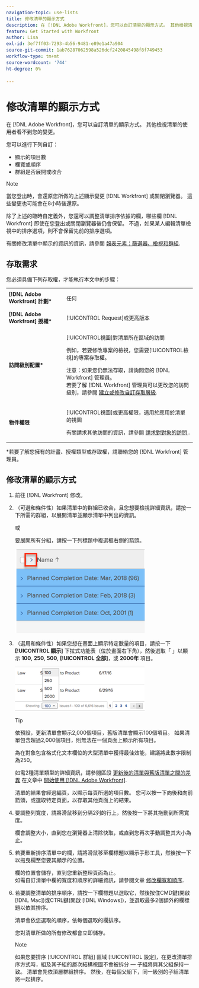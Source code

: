 ```yaml
---
navigation-topic: use-lists
title: 修改清單的顯示方式
description: 在 [!DNL Adobe Workfront]，您可以自訂清單的顯示方式。 其他檢視清單的使用者看不到您的變更。
feature: Get Started with Workfront
author: Lisa
exl-id: 3ef7ff03-7293-4b56-9481-e89e1a47a904
source-git-commit: 1ab76287062598a526dcf2420845498f8f749453
workflow-type: tm+mt
source-wordcount: '744'
ht-degree: 0%

---
```


# 修改清單的顯示方式

在 [!DNL Adobe Workfront]，您可以自訂清單的顯示方式。 其他檢視清單的使用者看不到您的變更。

您可以進行下列自訂：

* 顯示的項目數
* 欄寬或順序
* 群組是否展開或收合

>[!NOTE]
>
>當您登出時，會還原您所做的上述顯示變更 [!DNL Workfront] 或關閉瀏覽器。 這些變更也可能會在8小時後還原。

除了上述的臨時自定義外，您還可以調整清單排序依據的欄，哪些欄 [!DNL Workfront] 即使在您登出或關閉瀏覽器後仍會保留。 不過，如果某人編輯清單檢視中的排序選項，則不會保留先前的排序選項。

有關修改清單中顯示的資訊的資訊，請參閱 [報表元素：篩選器、檢視和群組](../../../reports-and-dashboards/reports/reporting-elements/reporting-elements-filters-views-groupings.md).

## 存取需求

您必須具備下列存取權，才能執行本文中的步驟：

<table style="table-layout:auto"> 
 <col> 
 <col> 
 <tbody> 
  <tr> 
   <td role="rowheader"><strong>[!DNL Adobe Workfront] 計劃*</strong></td> 
   <td> <p>任何</p> </td> 
  </tr> 
  <tr> 
   <td role="rowheader"><strong>[!DNL Adobe Workfront] 授權*</strong></td> 
   <td> <p>[!UICONTROL Request]或更高版本</p> </td> 
  </tr> 
  <tr> 
   <td role="rowheader"><strong>訪問級別配置*</strong></td> 
   <td> <p>[!UICONTROL視圖]對清單所在區域的訪問</p> <p>例如，若要修改專案的檢視，您需要[!UICONTROL檢視]的專案存取權。</p> <p>注意：如果您仍無法存取，請詢問您的 [!DNL Workfront] 管理員。<br>若要了解 [!DNL Workfront] 管理員可以更改您的訪問級別，請參閱 <a href="../../../administration-and-setup/add-users/configure-and-grant-access/create-modify-access-levels.md" class="MCXref xref">建立或修改自訂存取層級</a>.</p> </td> 
  </tr> 
  <tr> 
   <td role="rowheader"><strong>物件權限</strong></td> 
   <td> <p>[!UICONTROL視圖]或更高權限，適用於應用於清單的視圖</p> <p>有關請求其他訪問的資訊，請參閱 <a href="../../../workfront-basics/grant-and-request-access-to-objects/request-access.md" class="MCXref xref">請求對對象的訪問 </a>.</p> </td> 
  </tr> 
 </tbody> 
</table>

&#42;若要了解您擁有的計畫、授權類型或存取權，請聯絡您的 [!DNL Workfront] 管理員。

## 修改清單的顯示方式

1. 前往 [!DNL Workfront] 修改。

   <!--
   <p data-mc-conditions="QuicksilverOrClassic.Draft mode"> 
   <MadCap:conditionalText data-mc-conditions="QuicksilverOrClassic.Draft mode">
   By default, groupings are collapsed.
   </MadCap:conditionalText>
   <br> </p>
   -->

1. （可選和條件性）如果清單中的群組已收合，且您想要檢視詳細資訊，請按一下所需的群組，以展開清單並顯示清單中列出的資訊。

   或

   要展開所有分組，請按一下列標題中複選框右側的箭頭。

   ![expand_grogns__1_.png](assets/expand-groupings--1--350x227.png)

1. （選用和條件性）如果您想在畫面上顯示特定數量的項目，請按一下 **[!UICONTROL 顯示]** 下拉式功能表（位於畫面右下角），然後選取「 」以顯示 **100**, **250**, **500**, **[!UICONTROL 全部]**，或 **2000年** 項目。

   ![](assets/list-number-page-350x119.png)

   >[!TIP]
   >
   >依預設，更新清單會顯示2,000個項目，舊版清單會顯示100個項目。 如果清單包含超過2,000個項目，則無法在一個頁面上顯示所有項目。
   >
   >
   >為在對象包含格式化文本欄位的大型清單中獲得最佳效能，建議將此數字限制為250。
   >
   >
   >如需2種清單類型的詳細資訊，請參閱區段 [更新後的清單與舊版清單之間的差異](../../../workfront-basics/navigate-workfront/use-lists/view-items-in-a-list.md#updated) 在文章中 [開始使用 [!DNL Adobe Workfront]](../../../workfront-basics/navigate-workfront/use-lists/view-items-in-a-list.md).

   清單的結果會經過編頁，以顯示每頁所選的項目數。 您可以按一下向後和向前箭頭，或選取特定頁面，以存取其他頁面上的結果。

1. 要調整列寬度，請將滑鼠移到分隔2列的行上，然後按一下將其拖動到所需寬度。

   欄會調整大小，直到您在瀏覽器上清除快取，或直到您再次手動調整其大小為止。

1. 若要重新排序清單中的欄，請將滑鼠移至欄標題以顯示手形工具，然後按一下以拖曳欄至您要其顯示的位置。

   欄的位置會儲存，直到您重新整理頁面為止。\
   如需自訂清單中欄的寬度和順序的詳細資訊，請參閱文章 [修改欄寬和順序](../../../reports-and-dashboards/reports/reporting-elements/modify-column-width-order.md).

1. 若要調整清單的排序順序，請按一下欄標題以選取它，然後按住CMD鍵(開啟 [!DNL Mac])或CTRL鍵(開啟 [!DNL Windows])，並選取最多2個額外的欄標題以依其排序。

   清單會依您選取的順序，依每個選取的欄排序。

   您對清單所做的所有修改都會立即儲存。

   >[!NOTE]
   >
   >如果您要排序 [!UICONTROL 群組] 區域 [!UICONTROL 設定]，在更改清單排序方式時，組及其子組的層次結構視圖不會被拆分 — 子組將與其父組保持一致。 清單會先依頂層群組排序。 然後，在每個父組下，同一級別的子組清單將一起排序。
